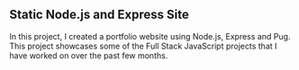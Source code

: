 ## Static Node.js and Express Site

In this project, I created a portfolio website using Node.js, Express and Pug.  This project showcases some of the Full Stack JavaScript projects that I have worked on over the past few months.